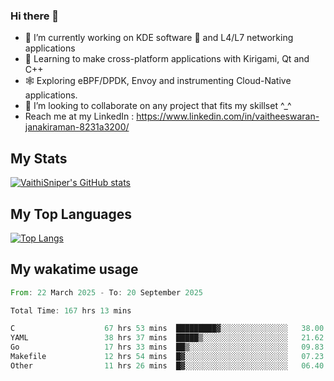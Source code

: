 ### Hi there 👋

- 🔭 I’m currently working on KDE software 💓 and L4/L7 networking applications 
- 📖 Learning to make cross-platform applications with Kirigami, Qt and C++
- 🕸️ Exploring eBPF/DPDK, Envoy and instrumenting Cloud-Native applications. 
- 👯 I’m looking to collaborate on any project that fits my skillset ^_^
- Reach me at my LinkedIn : https://www.linkedin.com/in/vaitheeswaran-janakiraman-8231a3200/

## My Stats
[![VaithiSniper's GitHub stats](https://github-readme-stats.vercel.app/api?username=VaithiSniper&hide=stars&theme=radical)](https://github.com/anuraghazra/github-readme-stats)

## My Top Languages

[![Top Langs](https://github-readme-stats.vercel.app/api/top-langs/?username=VaithiSniper&layout=compact)](https://github.com/anuraghazra/github-readme-stats)

## My wakatime usage

<!--START_SECTION:waka-->

```rust
From: 22 March 2025 - To: 20 September 2025

Total Time: 167 hrs 13 mins

C                    67 hrs 53 mins  █████████▓░░░░░░░░░░░░░░░   38.00 %
YAML                 38 hrs 37 mins  █████▒░░░░░░░░░░░░░░░░░░░   21.62 %
Go                   17 hrs 33 mins  ██▒░░░░░░░░░░░░░░░░░░░░░░   09.83 %
Makefile             12 hrs 54 mins  █▓░░░░░░░░░░░░░░░░░░░░░░░   07.23 %
Other                11 hrs 26 mins  █▓░░░░░░░░░░░░░░░░░░░░░░░   06.40 %
```

<!--END_SECTION:waka-->
